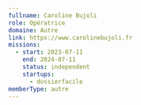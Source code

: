 ```yaml
---
fullname: Caroline Bujoli
role: Opératrice
domaine: Autre
link: https://www.carolinebujoli.fr
missions:
  - start: 2023-07-11
    end: 2024-07-11
    status: independent
    startups:
      - dossierfacile
memberType: autre
---
```

